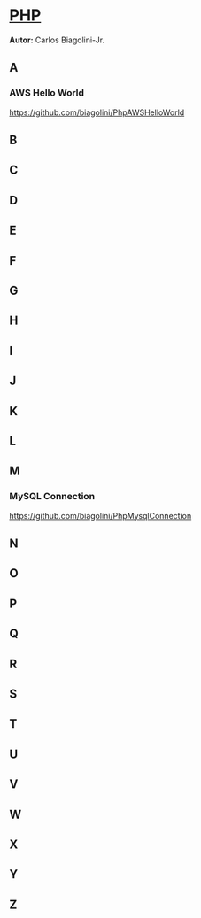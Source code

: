 # <u>PHP</u>
**Autor:** Carlos Biagolini-Jr.

## A
### AWS Hello World
https://github.com/biagolini/PhpAWSHelloWorld

## B

## C

## D

## E

## F

## G

## H

## I

## J

## K

## L

## M
### MySQL Connection
https://github.com/biagolini/PhpMysqlConnection

## N

## O

## P

## Q

## R

## S

## T

## U

## V

## W

## X 

## Y 

## Z
